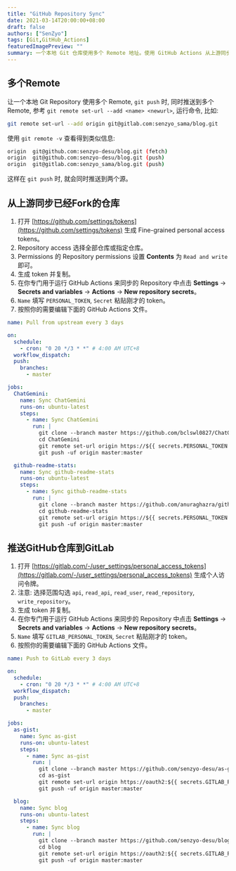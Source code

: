 ```yaml
---
title: "GitHub Repository Sync"
date: 2021-03-14T20:00:00+08:00
draft: false
authors: ["SenZyo"]
tags: [Git,GitHub_Actions]
featuredImagePreview: ""
summary: 一个本地 Git 仓库使用多个 Remote 地址。使用 GitHub Actions 从上游同步已经 Fork 的仓库; 推送 GitHub 仓库到 GitLab。
---
```


## 多个Remote

让一个本地 Git Repository 使用多个 Remote, `git push` 时, 同时推送到多个 Remote, 参考 `git remote set-url --add <name> <newurl>`, 运行命令, 比如: 

```bash
git remote set-url --add origin git@gitlab.com:senzyo_sama/blog.git
```

使用 `git remote -v` 查看得到类似信息: 

```bash
origin  git@github.com:senzyo-desu/blog.git (fetch)
origin  git@github.com:senzyo-desu/blog.git (push)
origin  git@gitlab.com:senzyo_sama/blog.git (push)
```

这样在 `git push` 时, 就会同时推送到两个源。

## 从上游同步已经Fork的仓库

1. 打开 [https://github.com/settings/tokens](https://github.com/settings/tokens) 生成 Fine-grained personal access tokens。
2. Repository access 选择全部仓库或指定仓库。
3. Permissions 的 Repository permissions 设置 **Contents** 为 `Read and write` 即可。
4. 生成 token 并复制。
5. 在你专门用于运行 GitHub Actions 来同步的 Repository 中点击 **Settings** → **Secrets and variables** → **Actions** → **New repository secrets**。
6. `Name` 填写 `PERSONAL_TOKEN`, `Secret` 粘贴刚才的 token。
7. 按照你的需要编辑下面的 GitHub Actions 文件。

```yaml
name: Pull from upstream every 3 days

on:
  schedule:
    - cron: "0 20 */3 * *" # 4:00 AM UTC+8
  workflow_dispatch:
  push:
    branches:
      - master

jobs:
  ChatGemini:
    name: Sync ChatGemini
    runs-on: ubuntu-latest
    steps:
      - name: Sync ChatGemini
        run: |
          git clone --branch master https://github.com/bclswl0827/ChatGemini.git
          cd ChatGemini
          git remote set-url origin https://${{ secrets.PERSONAL_TOKEN }}@github.com/senzyo-desu/ChatGemini.git
          git push -uf origin master:master

  github-readme-stats:
    name: Sync github-readme-stats
    runs-on: ubuntu-latest
    steps:
      - name: Sync github-readme-stats
        run: |
          git clone --branch master https://github.com/anuraghazra/github-readme-stats.git
          cd github-readme-stats
          git remote set-url origin https://${{ secrets.PERSONAL_TOKEN }}@github.com/senzyo-desu/github-readme-stats.git
          git push -uf origin master:master
```

## 推送GitHub仓库到GitLab

1. 打开 [https://gitlab.com/-/user_settings/personal_access_tokens](https://gitlab.com/-/user_settings/personal_access_tokens) 生成个人访问令牌。
2. 注意: 选择范围勾选 `api`, `read_api`, `read_user`, `read_repository`, `write_repository`。
3. 生成 token 并复制。
4. 在你专门用于运行 GitHub Actions 来同步的 Repository 中点击 **Settings** → **Secrets and variables** → **Actions** → **New repository secrets**。
5. `Name` 填写 `GITLAB_PERSONAL_TOKEN`, `Secret` 粘贴刚才的 token。
6. 按照你的需要编辑下面的 GitHub Actions 文件。

```yaml
name: Push to GitLab every 3 days

on:
  schedule:
    - cron: "0 20 */3 * *" # 4:00 AM UTC+8
  workflow_dispatch:
  push:
    branches:
      - master

jobs:
  as-gist:
    name: Sync as-gist
    runs-on: ubuntu-latest
    steps:
      - name: Sync as-gist
        run: |
          git clone --branch master https://github.com/senzyo-desu/as-gist.git
          cd as-gist
          git remote set-url origin https://oauth2:${{ secrets.GITLAB_PERSONAL_TOKEN }}@gitlab.com/senzyo_sama/as-gist.git
          git push -uf origin master:master

  blog:
    name: Sync blog
    runs-on: ubuntu-latest
    steps:
      - name: Sync blog
        run: |
          git clone --branch master https://github.com/senzyo-desu/blog.git
          cd blog
          git remote set-url origin https://oauth2:${{ secrets.GITLAB_PERSONAL_TOKEN }}@gitlab.com/senzyo_sama/blog.git
          git push -uf origin master:master
```

